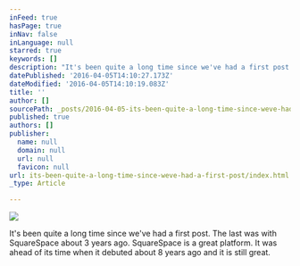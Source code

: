 ```yaml
---
inFeed: true
hasPage: true
inNav: false
inLanguage: null
starred: true
keywords: []
description: "It's been quite a long time since we've had a first post. The last was with SquareSpace about 3 years ago. SquareSpace is a great platform. It was ahead of its time when it debuted about 8 years ago and it is still great."
datePublished: '2016-04-05T14:10:27.173Z'
dateModified: '2016-04-05T14:10:19.083Z'
title: ''
author: []
sourcePath: _posts/2016-04-05-its-been-quite-a-long-time-since-weve-had-a-first-post.md
published: true
authors: []
publisher:
  name: null
  domain: null
  url: null
  favicon: null
url: its-been-quite-a-long-time-since-weve-had-a-first-post/index.html
_type: Article

---
```

![](https://the-grid-user-content.s3-us-west-2.amazonaws.com/38dce2f7-dadf-450d-b7d9-e12b7ce710a6.jpg)

It's been quite a long time since we've had a first post. The last was with SquareSpace about 3 years ago. SquareSpace is a great platform. It was ahead of its time when it debuted about 8 years ago and it is still great.